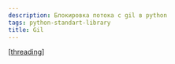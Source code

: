 ```yaml
---
description: Блокировка потока с gil в python
tags: python-standart-library
title: Gil
---
```

[[threading]]

[//begin]: # "Autogenerated link references for markdown compatibility"
[threading]: threading "Threading"
[//end]: # "Autogenerated link references"